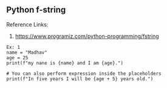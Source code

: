 ## Python f-string
Reference Links:
1. https://www.programiz.com/python-programming/fstring

```
Ex: 1
name = "Madhav"
age = 25
print(f"my nane is {name} and I am {age}.")

# You can also perform expression inside the placeholders
print(f"In five years I will be {age + 5} years old.")
```
